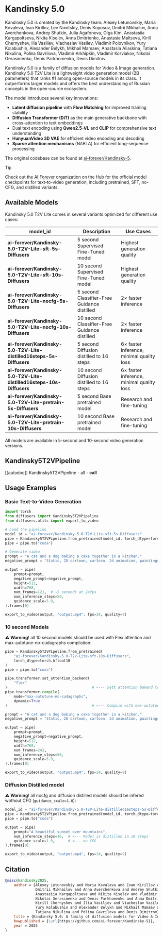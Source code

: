 <!--Copyright 2025 The HuggingFace Team. All rights reserved.
Licensed under the Apache License, Version 2.0 (the "License"); you may not use this file except in compliance with
the License. You may obtain a copy of the License at
http://www.apache.org/licenses/LICENSE-2.0
Unless required by applicable law or agreed to in writing, software distributed under the License is distributed on
an "AS IS" BASIS, WITHOUT WARRANTIES OR CONDITIONS OF ANY KIND, either express or implied. See the License for the
specific language governing permissions and limitations under the License.
-->

# Kandinsky 5.0

Kandinsky 5.0 is created by the Kandinsky team: Alexey Letunovskiy, Maria Kovaleva, Ivan Kirillov, Lev Novitskiy, Denis Koposov, Dmitrii Mikhailov, Anna Averchenkova, Andrey Shutkin, Julia Agafonova, Olga Kim, Anastasiia Kargapoltseva, Nikita Kiselev, Anna Dmitrienko,  Anastasia Maltseva, Kirill Chernyshev, Ilia Vasiliev, Viacheslav Vasilev, Vladimir Polovnikov, Yury Kolabushin, Alexander Belykh, Mikhail Mamaev, Anastasia Aliaskina, Tatiana Nikulina, Polina Gavrilova, Vladimir Arkhipkin, Vladimir Korviakov, Nikolai Gerasimenko, Denis Parkhomenko, Denis Dimitrov


Kandinsky 5.0 is a family of diffusion models for Video & Image generation. Kandinsky 5.0 T2V Lite is a lightweight video generation model (2B parameters) that ranks #1 among open-source models in its class. It outperforms larger models and offers the best understanding of Russian concepts in the open-source ecosystem.

The model introduces several key innovations:
- **Latent diffusion pipeline** with **Flow Matching** for improved training stability
- **Diffusion Transformer (DiT)** as the main generative backbone with cross-attention to text embeddings
- Dual text encoding using **Qwen2.5-VL** and **CLIP** for comprehensive text understanding
- **HunyuanVideo 3D VAE** for efficient video encoding and decoding
- **Sparse attention mechanisms** (NABLA) for efficient long-sequence processing

The original codebase can be found at [ai-forever/Kandinsky-5](https://github.com/ai-forever/Kandinsky-5).

> [!TIP]
> Check out the [AI Forever](https://huggingface.co/ai-forever) organization on the Hub for the official model checkpoints for text-to-video generation, including pretrained, SFT, no-CFG, and distilled variants.

## Available Models

Kandinsky 5.0 T2V Lite comes in several variants optimized for different use cases:

| model_id | Description | Use Cases |
|------------|-------------|-----------|
| **ai-forever/Kandinsky-5.0-T2V-Lite-sft-5s-Diffusers** | 5 second Supervised Fine-Tuned model | Highest generation quality |
| **ai-forever/Kandinsky-5.0-T2V-Lite-sft-10s-Diffusers** | 10 second Supervised Fine-Tuned model | Highest generation quality |
| **ai-forever/Kandinsky-5.0-T2V-Lite-nocfg-5s-Diffusers** | 5 second Classifier-Free Guidance distilled | 2× faster inference |
| **ai-forever/Kandinsky-5.0-T2V-Lite-nocfg-10s-Diffusers** | 10 second Classifier-Free Guidance distilled | 2× faster inference |
| **ai-forever/Kandinsky-5.0-T2V-Lite-distilled16steps-5s-Diffusers** | 5 second Diffusion distilled to 16 steps | 6× faster inference, minimal quality loss |
| **ai-forever/Kandinsky-5.0-T2V-Lite-distilled16steps-10s-Diffusers** | 10 second Diffusion distilled to 16 steps | 6× faster inference, minimal quality loss |
| **ai-forever/Kandinsky-5.0-T2V-Lite-pretrain-5s-Diffusers** | 5 second Base pretrained model | Research and fine-tuning |
| **ai-forever/Kandinsky-5.0-T2V-Lite-pretrain-10s-Diffusers** | 10 second Base pretrained model | Research and fine-tuning |

All models are available in 5-second and 10-second video generation versions.

## Kandinsky5T2VPipeline

[[autodoc]] Kandinsky5T2VPipeline
    - all
    - __call__

## Usage Examples

### Basic Text-to-Video Generation

```python
import torch
from diffusers import Kandinsky5T2VPipeline
from diffusers.utils import export_to_video

# Load the pipeline
model_id = "ai-forever/Kandinsky-5.0-T2V-Lite-sft-5s-Diffusers"
pipe = Kandinsky5T2VPipeline.from_pretrained(model_id, torch_dtype=torch.bfloat16)
pipe = pipe.to("cuda")

# Generate video
prompt = "A cat and a dog baking a cake together in a kitchen."
negative_prompt = "Static, 2D cartoon, cartoon, 2d animation, paintings, images, worst quality, low quality, ugly, deformed, walking backwards"

output = pipe(
    prompt=prompt,
    negative_prompt=negative_prompt,
    height=512,
    width=768,
    num_frames=121,  # ~5 seconds at 24fps
    num_inference_steps=50,
    guidance_scale=5.0,
).frames[0]

export_to_video(output, "output.mp4", fps=24, quality=9)
```

### 10 second Models
**⚠️ Warning!** all 10 second models should be used with Flex attention and max-autotune-no-cudagraphs compilation:

```python
pipe = Kandinsky5T2VPipeline.from_pretrained(
    "ai-forever/Kandinsky-5.0-T2V-Lite-sft-10s-Diffusers", 
    torch_dtype=torch.bfloat16
)
pipe = pipe.to("cuda")

pipe.transformer.set_attention_backend(
    "flex"
)                                       # <--- Sett attention bakend to Flex
pipe.transformer.compile(
    mode="max-autotune-no-cudagraphs", 
    dynamic=True
)                                       # <--- Compile with max-autotune-no-cudagraphs

prompt = "A cat and a dog baking a cake together in a kitchen."
negative_prompt = "Static, 2D cartoon, cartoon, 2d animation, paintings, images, worst quality, low quality, ugly, deformed, walking backwards"

output = pipe(
    prompt=prompt,
    negative_prompt=negative_prompt,
    height=512,
    width=768,
    num_frames=241,
    num_inference_steps=50,
    guidance_scale=5.0,
).frames[0]

export_to_video(output, "output.mp4", fps=24, quality=9)
```

### Diffusion Distilled model
**⚠️ Warning!** all nocfg and diffusion distilled models should be infered wothout CFG (```guidance_scale=1.0```):

```python
model_id = "ai-forever/Kandinsky-5.0-T2V-Lite-distilled16steps-5s-Diffusers"
pipe = Kandinsky5T2VPipeline.from_pretrained(model_id, torch_dtype=torch.bfloat16)
pipe = pipe.to("cuda")

output = pipe(
    prompt="A beautiful sunset over mountains",
    num_inference_steps=16,  # <--- Model is distilled in 16 steps
    guidance_scale=1.0,      # <--- no CFG
).frames[0]

export_to_video(output, "output.mp4", fps=24, quality=9)
```


## Citation
```bibtex
@misc{kandinsky2025,
    author = {Alexey Letunovskiy and Maria Kovaleva and Ivan Kirillov and Lev Novitskiy and Denis Koposov and
              Dmitrii Mikhailov and Anna Averchenkova and Andrey Shutkin and Julia Agafonova and Olga Kim and
              Anastasiia Kargapoltseva and Nikita Kiselev and Vladimir Arkhipkin and Vladimir Korviakov and
              Nikolai Gerasimenko and Denis Parkhomenko and Anna Dmitrienko and Anastasia Maltseva and
              Kirill Chernyshev and Ilia Vasiliev and Viacheslav Vasilev and Vladimir Polovnikov and
              Yury Kolabushin and Alexander Belykh and Mikhail Mamaev and Anastasia Aliaskina and
              Tatiana Nikulina and Polina Gavrilova and Denis Dimitrov},
    title = {Kandinsky 5.0: A family of diffusion models for Video & Image generation},
    howpublished = {\url{https://github.com/ai-forever/Kandinsky-5}},
    year = 2025
}
```